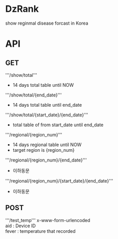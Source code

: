 # DzRank
show reginmal disease forcast in Korea

# API
## GET
'''/show/total'''
- 14 days total table until NOW  
  
'''/show/total/{end_date}'''
- 14 days total table until end_date  

'''/show/total/{start_date}/{end_date}'''
- total table of from start_date until end_date
  
'''/regional/{region_num}'''
- 14 days regional table until NOW
- target region is {region_num}

'''/regional/{region_num}/{end_date}'''
- 이하동문

'''/regional/{region_num}/{start_date}/{end_date}'''
- 이하동문

## POST
'''/test_temp'''
x-www-form-urlencoded  
aid : Device ID  
fever : temperature that recorded  
